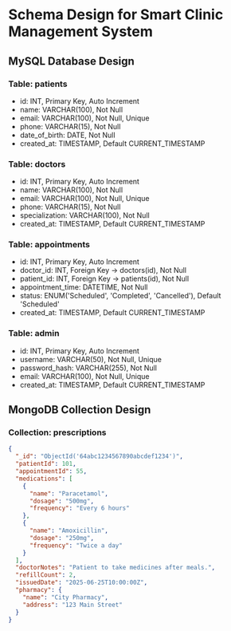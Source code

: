 # Schema Design for Smart Clinic Management System

## MySQL Database Design

### Table: patients
- id: INT, Primary Key, Auto Increment
- name: VARCHAR(100), Not Null
- email: VARCHAR(100), Not Null, Unique
- phone: VARCHAR(15), Not Null
- date_of_birth: DATE, Not Null
- created_at: TIMESTAMP, Default CURRENT_TIMESTAMP

### Table: doctors
- id: INT, Primary Key, Auto Increment
- name: VARCHAR(100), Not Null
- email: VARCHAR(100), Not Null, Unique
- phone: VARCHAR(15), Not Null
- specialization: VARCHAR(100), Not Null
- created_at: TIMESTAMP, Default CURRENT_TIMESTAMP

### Table: appointments
- id: INT, Primary Key, Auto Increment
- doctor_id: INT, Foreign Key → doctors(id), Not Null
- patient_id: INT, Foreign Key → patients(id), Not Null
- appointment_time: DATETIME, Not Null
- status: ENUM('Scheduled', 'Completed', 'Cancelled'), Default 'Scheduled'
- created_at: TIMESTAMP, Default CURRENT_TIMESTAMP

### Table: admin
- id: INT, Primary Key, Auto Increment
- username: VARCHAR(50), Not Null, Unique
- password_hash: VARCHAR(255), Not Null
- email: VARCHAR(100), Not Null, Unique
- created_at: TIMESTAMP, Default CURRENT_TIMESTAMP

<!-- Add any other tables if needed -->

## MongoDB Collection Design

### Collection: prescriptions

```json
{
  "_id": "ObjectId('64abc1234567890abcdef1234')",
  "patientId": 101,
  "appointmentId": 55,
  "medications": [
    {
      "name": "Paracetamol",
      "dosage": "500mg",
      "frequency": "Every 6 hours"
    },
    {
      "name": "Amoxicillin",
      "dosage": "250mg",
      "frequency": "Twice a day"
    }
  ],
  "doctorNotes": "Patient to take medicines after meals.",
  "refillCount": 2,
  "issuedDate": "2025-06-25T10:00:00Z",
  "pharmacy": {
    "name": "City Pharmacy",
    "address": "123 Main Street"
  }
}
